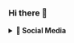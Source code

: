 ### Hi there 👋

<details>
  <summary>
    <b>👀 Social Media</b>
  </summary>

| ![](/assets/left.svg) | ![](/assets/right.svg)|
| --- | --- |

</details>
